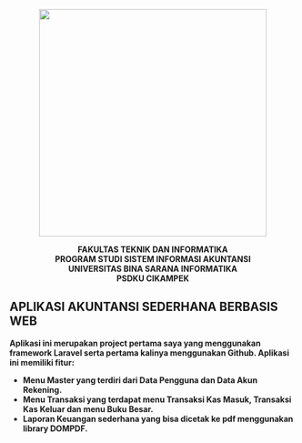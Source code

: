 <p align="center"><a href="https://bsi.ac.id" target="_blank"><img src="https://raw.githubusercontent.com/laravel/art/master/logo-lockup/5%20SVG/2%20CMYK/1%20Full%20Color/laravel-logolockup-cmyk-red.svg" width="400"></a></p>

<p align="center">
<b>FAKULTAS TEKNIK DAN INFORMATIKA</b> <br>
<b>PROGRAM STUDI SISTEM INFORMASI AKUNTANSI<b> <br>
<b>UNIVERSITAS BINA SARANA INFORMATIKA<b> <br>
<b>PSDKU CIKAMPEK<b>
</p>

## APLIKASI AKUNTANSI SEDERHANA BERBASIS WEB

Aplikasi ini merupakan project pertama saya yang menggunakan framework Laravel serta pertama kalinya menggunakan Github. Aplikasi ini memiliki fitur:

- Menu Master yang terdiri dari Data Pengguna dan Data Akun Rekening.
- Menu Transaksi yang terdapat menu Transaksi Kas Masuk, Transaksi Kas Keluar dan menu Buku Besar.
- Laporan Keuangan sederhana yang bisa dicetak ke pdf menggunakan library DOMPDF.
